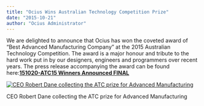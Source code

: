 ```yaml
---
title: "Ocius Wins Australian Technology Competition Prize"
date: "2015-10-21"
author: "Ocius Administrator"
---
```


We are delighted to announce that Ocius has won the coveted award of “Best Advanced Manufacturing Company” at the 2015 Australian Technology Competition. The award is a major honour and tribute to the hard work put in by our designers, engineers and programmers over recent years. The press release accompanying the award can be found here:**[151020-ATC15 Winners Announced FINAL](http://ec2-13-210-89-186.ap-southeast-2.compute.amazonaws.com/wp-content/uploads/2015/10/151020-ATC15-Winners-Announced-FINAL.pdf)**

[![CEO Robert Dane collecting the ATC prize for Advanced Manufacturing](http://ec2-13-210-89-186.ap-southeast-2.compute.amazonaws.com/wp-content/uploads/2015/10/atc-1024x765.jpg)](http://ec2-13-210-89-186.ap-southeast-2.compute.amazonaws.com/wp-content/uploads/2015/10/atc.jpg)

CEO Robert Dane collecting the ATC prize for Advanced Manufacturing